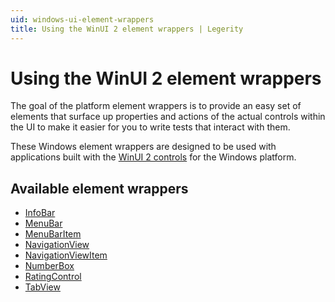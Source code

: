 ```yaml
---
uid: windows-ui-element-wrappers
title: Using the WinUI 2 element wrappers | Legerity
---
```


# Using the WinUI 2 element wrappers

The goal of the platform element wrappers is to provide an easy set of elements that surface up properties and actions of the actual controls within the UI to make it easier for you to write tests that interact with them.

These Windows element wrappers are designed to be used with applications built with the [WinUI 2 controls](https://docs.microsoft.com/en-us/windows/apps/winui/winui2/) for the Windows platform.

## Available element wrappers

- [InfoBar](https://github.com/MADE-Apps/legerity/blob/main/src/Legerity.WinUI/InfoBar.cs)
- [MenuBar](https://github.com/MADE-Apps/legerity/blob/main/src/Legerity.WinUI/MenuBar.cs)
- [MenuBarItem](https://github.com/MADE-Apps/legerity/blob/main/src/Legerity.WinUI/MenuBarItem.cs)
- [NavigationView](https://github.com/MADE-Apps/legerity/blob/main/src/Legerity.WinUI/NavigationView.cs)
- [NavigationViewItem](https://github.com/MADE-Apps/legerity/blob/main/src/Legerity.WinUI/NavigationViewItem.cs)
- [NumberBox](https://github.com/MADE-Apps/legerity/blob/main/src/Legerity.WinUI/NumberBox.cs)
- [RatingControl](https://github.com/MADE-Apps/legerity/blob/main/src/Legerity.WinUI/RatingControl.cs)
- [TabView](https://github.com/MADE-Apps/legerity/blob/main/src/Legerity.WinUI/TabView.cs)
